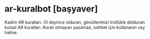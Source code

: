 # ar-kuralbot [başyaver]
Kadim AR kuralları. Ol deyince olduran, gönüllerimizi trollükle dolduran kutsal AR kuralları. Kuralı olmayan yazamaz, sohbet için kullananın vay haline.
